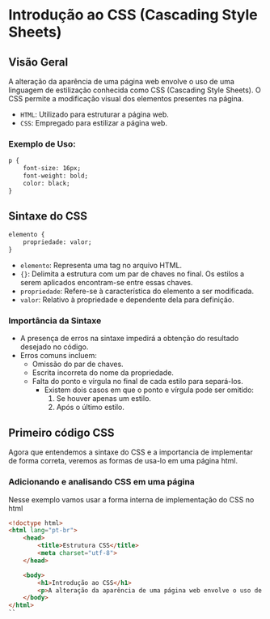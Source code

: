 # Introdução ao CSS (Cascading Style Sheets)

## Visão Geral

A alteração da aparência de uma página web envolve o uso de uma linguagem de estilização conhecida como CSS (Cascading Style Sheets). O CSS permite a modificação visual dos elementos presentes na página.

- `HTML`: Utilizado para estruturar a página web.
- `CSS`: Empregado para estilizar a página web.

### Exemplo de Uso:

```html
p {
    font-size: 16px;
    font-weight: bold;
    color: black;
}
```

## Sintaxe do CSS

```html
elemento {
    propriedade: valor;
}
```

- `elemento`: Representa uma tag no arquivo HTML.
- `{}`: Delimita a estrutura com um par de chaves no final. Os estilos a serem aplicados encontram-se entre essas chaves.
- `propriedade`: Refere-se à característica do elemento a ser modificada.
- `valor`: Relativo à propriedade e dependente dela para definição.

### Importância da Sintaxe

- A presença de erros na sintaxe impedirá a obtenção do resultado desejado no código.
- Erros comuns incluem:
  - Omissão do par de chaves.
  - Escrita incorreta do nome da propriedade.
  - Falta do ponto e vírgula no final de cada estilo para separá-los.
    - Existem dois casos em que o ponto e vírgula pode ser omitido:
        1. Se houver apenas um estilo.
        2. Após o último estilo.

## Primeiro código CSS

Agora que entendemos a sintaxe do CSS e a importancia de implementar de forma correta, veremos as formas de usa-lo em uma página html.

### Adicionando e analisando CSS em uma página

Nesse exemplo vamos usar a forma interna de implementação do CSS no html

```html
<!doctype html>
<html lang="pt-br">
    <head>
        <title>Estrutura CSS</title>
        <meta charset="utf-8">
    </head>

    <body>
        <h1>Introdução ao CSS</h1>
        <p>A alteração da aparência de uma página web envolve o uso de uma linguagem de estilização conhecida como CSS (Cascading Style Sheets). O CSS permite a modificação visual dos elementos presentes na página.</p>
    </body>
</html>
``
